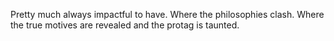 Pretty much always impactful to have. Where the philosophies clash. Where the true motives are revealed and the protag is taunted. 

